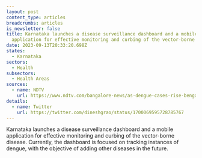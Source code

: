 ```yaml
---
layout: post
content_type: articles
breadcrumbs: articles
is_newsletter: false
title: Karnataka launches a disease surveillance dashboard and a mobile
  application for effective monitoring and curbing of the vector-borne disease
date: 2023-09-13T20:33:20.698Z
states:
  - Karnataka
sectors:
  - Health
subsectors:
  - Health Areas
sources:
  - name: NDTV
    url: https://www.ndtv.com/bangalore-news/as-dengue-cases-rise-bengaluru-launches-surveillance-dashboard-mobile-app-4371221
details:
  - name: Twitter
    url: https://twitter.com/dineshgrao/status/1700069595728785767
---
```

Karnataka launches a disease surveillance dashboard and a mobile application for effective monitoring and curbing of the vector-borne disease. Currently, the dashboard is focused on tracking instances of dengue, with the objective of adding other diseases in the future.
